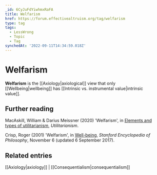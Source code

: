 ```yaml
---
_id: 6CyJuFdYiwhmxRaFA
title: Welfarism
href: https://forum.effectivealtruism.org/tag/welfarism
type: tag
tags:
  - LessWrong
  - Topic
  - Tag
synchedAt: '2022-09-11T14:34:59.018Z'
---
```

# Welfarism

**Welfarism** is the [[Axiology|axiological]] view that only [[Wellbeing|wellbeing]] has [[Intrinsic vs. instrumental value|intrinsic value]].

Further reading
---------------

MacAskill, William & Darius Meissner (2020) 'Welfarism', in [Elements and types of utilitarianism](https://www.utilitarianism.net/types-of-utilitarianism), *Utilitarianism*.

Crisp, Roger (2001) 'Welfarism', in [Well-being](https://plato.stanford.edu/entries/well-being/), *Stanford Encyclopedia of Philosophy*, November 6 (updated 6 September 2017).

Related entries
---------------

[[Axiology|axiology]] | [[Consequentialism|consequentialism]]